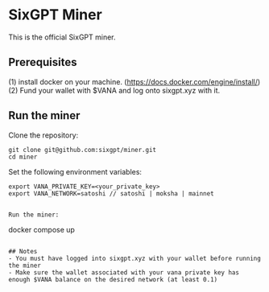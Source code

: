 # SixGPT Miner
This is the official SixGPT miner.


## Prerequisites
(1) install docker on your machine. (https://docs.docker.com/engine/install/)
(2) Fund your wallet with $VANA and log onto sixgpt.xyz with it.


## Run the miner
Clone the repository:
```
git clone git@github.com:sixgpt/miner.git
cd miner
```

Set the following environment variables:
```
export VANA_PRIVATE_KEY=<your_private_key>
export VANA_NETWORK=satoshi // satoshi | moksha | mainnet


Run the miner:
```
docker compose up
```

## Notes
- You must have logged into sixgpt.xyz with your wallet before running the miner
- Make sure the wallet associated with your vana private key has enough $VANA balance on the desired network (at least 0.1)
